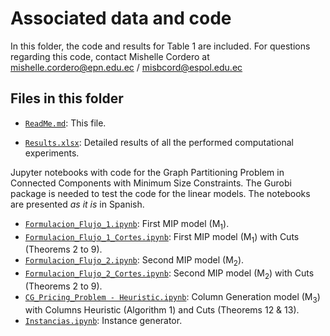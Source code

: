 # Associated data and code

In this folder, the code and results for Table 1 are included. For questions regarding this code, contact Mishelle Cordero at [mishelle.cordero@epn.edu.ec](mailto:mishelle.cordero@epn.edu.ec) / [misbcord@espol.edu.ec](mailto:misbcord@espol.edu.ec)

## Files in this folder

* [`ReadMe.md`](ReadMe.md): This file.

* [`Results.xlsx`](Results.xlsx): Detailed results of all the performed computational experiments.

Jupyter notebooks with code for the Graph Partitioning Problem in Connected Components with Minimum Size Constraints. The Gurobi package is needed to test the code for the linear models. The notebooks are presented _as it is_ in Spanish.

* [`Formulacion_Flujo_1.ipynb`](Formulacion_Flujo_1.ipynb): First MIP model (M<sub>1</sub>).
* [`Formulacion_Flujo_1_Cortes.ipynb`](Formulacion_Flujo_1_Cortes.ipynb): First MIP model (M<sub>1</sub>) with Cuts (Theorems 2 to 9).
* [`Formulacion_Flujo_2.ipynb`](Formulacion_Flujo_2.ipynb): Second MIP model (M<sub>2</sub>).
* [`Formulacion_Flujo_2_Cortes.ipynb`](Formulacion_Flujo_2_Cortes.ipynb): Second MIP model (M<sub>2</sub>) with Cuts (Theorems 2 to 9).
* [`CG_Pricing_Problem - Heuristic.ipynb`](CG_Pricing_Problem%20-%20Heuristic.ipynb): Column Generation model (M<sub>3</sub>) with Columns Heuristic (Algorithm 1) and Cuts (Theorems 12 & 13).
* [`Instancias.ipynb`](Instancias.ipynb): Instance generator.
